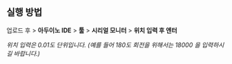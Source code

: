 ## 실행 방법

업로드 후 > **아두이노 IDE** > **툴** > **시리얼 모니터** > **위치 입력 후 엔터**

*위치 입력은 0.01도 단위입니다. (예를 들어 180도 회전을 위해서는 18000 을 입력하시길 바랍니다.)*